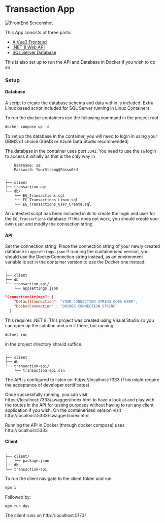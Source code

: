 # Transaction App

![FrontEnd Screenshot](https://github.com/Reuel-T/transaction-app/assets/69512501/b8e6302f-073b-4018-92d1-15db00a50a64)

This App consists of three parts:
- [A Vue3 Frontend](https://vuejs.org/)
- [.NET 8 Web API](https://dotnet.microsoft.com/en-us/)
- [SQL Server Database](https://www.microsoft.com/en-za/sql-server/sql-server-downloads)

This is also set up to run the API and Database in Docker if you wish to do so

### Setup

#### Database

A script to create the database schema and data within is included. Extra Linux based script included for SQL Server running in Linux Containers.

To run the docker containers use the following command in the project root
```bash
docker compose up -d
```

To set up the database in the container, you will need to login in using your DBMS of choice (SSMS or 
Azure Data Studio recommended)

The database in the container uses port `3341`.
You need to use the `sa` login to access it initially as that is the only way in

``` 
    Username: sa
    Password: YourStrong@Passw0rd
```


```
.
├── client
├── transaction-api
└── db/
    └── EG_Transactions.sql
    └── EG_Transactions_Linux.sql
    └── EG_Transactions_User_Create.sql
```

An untested script has been included in `db` to create the login and user for the `EG_Transactions` database. If this does not work, you should create your own user and modify the connection string.

#### API

Set the connection string. Place the connection string of your newly created database in `appsettings.json` If running the containerised version, you should use the DockerConnection string instead, as 
an environment variable is set in the container version to use the Docker one instead.

```
.
├── client
├── db
└── transaction-api/
    └── appsettings.json
```

```json
"ConnectionStrings": {
    "DefaultConnection": "YOUR CONNECTION STRING GOES HERE",
    "DockerConnection" : "DOCKER CONNECTION STRING"
  }
```

This requires .NET 8. This project was created using Visual Studio so you can open up the solution and run it there, but running

```bash
dotnet run
```

in the project directory should suffice.

```
.
├── client
├── db
└── transaction-api/
    └── transaction-api.sln
```

The API is configured to listen on :https://localhost:7333 (This might require the acceptance of developer certificates)

Once successfully running, you can visit https://localhost:7333/swagger/index.html to have a look at and play with the routes in the API for testing purposes without having to run any client application if you wish. On the containerised version visit http://localhost:5333/swagger/index.html

Running the API in Docker (through docker compose) uses http://localhost:5333

#### Client

```
.
├── client/
│   └── package.json
├── db
└── transaction-api
```

To run the client navigate to the client folder and run

```bash
npm i
```
Followed by:
```bash
npm run dev
```

The client runs on http://localhost:5173/ 
